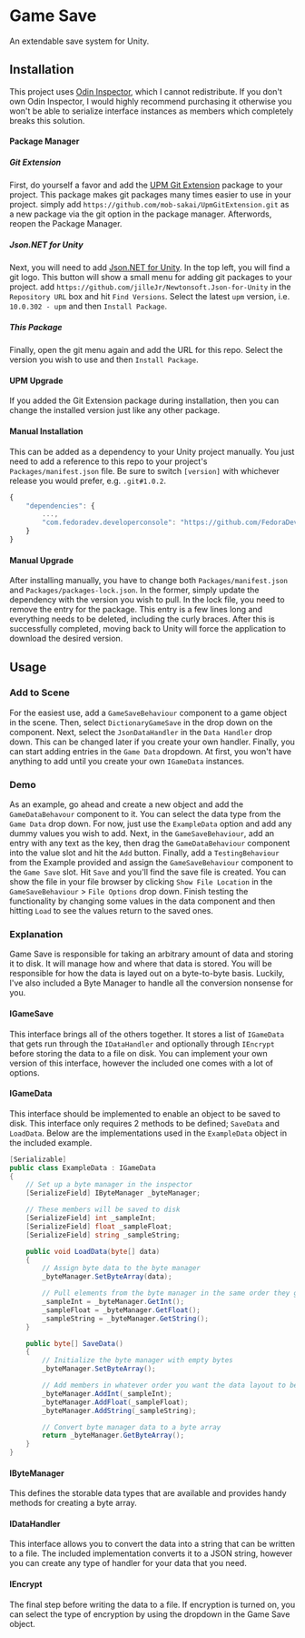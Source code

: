 # Game Save

An extendable save system for Unity.

## Installation
This project uses [Odin Inspector](https://assetstore.unity.com/packages/tools/utilities/odin-inspector-and-serializer-89041), which I cannot redistribute. If you don't own Odin Inspector, I would highly recommend purchasing it otherwise you won't be able to serialize interface instances as members which completely breaks this solution.

#### Package Manager
##### Git Extension
First, do yourself a favor and add the [UPM Git Extension](https://github.com/mob-sakai/UpmGitExtension) package to your project. This package makes git packages many times easier to use in your project. simply add `https://github.com/mob-sakai/UpmGitExtension.git` as a new package via the git option in the package manager. Afterwords, reopen the Package Manager.

##### Json.NET for Unity
Next, you will need to add [Json.NET for Unity](https://github.com/jilleJr/Newtonsoft.Json-for-Unity). In the top left, you will find a git logo. This button will show a small menu for adding git packages to your project. add `https://github.com/jilleJr/Newtonsoft.Json-for-Unity` in the `Repository URL` box and hit `Find Versions`. Select the latest `upm` version, i.e. `10.0.302 - upm` and then `Install Package`.

##### This Package
Finally, open the git menu again and add the URL for this repo. Select the version you wish to use and then `Install Package`.

#### UPM Upgrade
If you added the Git Extension package during installation, then you can change the installed version just like any other package.

#### Manual Installation
This can be added as a dependency to your Unity project manually. You just need to add a reference to this repo to your project's `Packages/manifest.json` file. Be sure to switch `[version]` with whichever release you would prefer, e.g. `.git#1.0.2`.

```js
{
    "dependencies": {
        ...,
        "com.fedoradev.developerconsole": "https://github.com/FedoraDevStudios/Game-Save.git#[version]"
    }
}
```

#### Manual Upgrade
After installing manually, you have to change both `Packages/manifest.json` and `Packages/packages-lock.json`. In the former, simply update the dependency with the version you wish to pull. In the lock file, you need to remove the entry for the package. This entry is a few lines long and everything needs to be deleted, including the curly braces. After this is successfully completed, moving back to Unity will force the application to download the desired version.

## Usage
### Add to Scene
For the easiest use, add a `GameSaveBehaviour` component to a game object in the scene. Then, select `DictionaryGameSave` in the drop down on the component. Next, select the `JsonDataHandler` in the `Data Handler` drop down. This can be changed later if you create your own handler. Finally, you can start adding entries in the `Game Data` dropdown. At first, you won't have anything to add until you create your own `IGameData` instances.

### Demo
As an example, go ahead and create a new object and add the `GameDataBehavour` component to it. You can select the data type from the `Game Data` drop down. For now, just use the `ExampleData` option and add any dummy values you wish to add. Next, in the `GameSaveBehaviour`, add an entry with any text as the key, then drag the `GameDataBehaviour` component into the value slot and hit the `Add` button. Finally, add a `TestingBehaviour` from the Example provided and assign the `GameSaveBehaviour` component to the `Game Save` slot. Hit `Save` and you'll find the save file is created. You can show the file in your file browser by clicking `Show File Location` in the `GameSaveBehaviour` > `File Options` drop down. Finish testing the functionality by changing some values in the data component and then hitting `Load` to see the values return to the saved ones.

### Explanation
Game Save is responsible for taking an arbitrary amount of data and storing it to disk. It will manage how and where that data is stored. You will be responsible for how the data is layed out on a byte-to-byte basis. Luckily, I've also included a Byte Manager to handle all the conversion nonsense for you.

#### IGameSave
This interface brings all of the others together. It stores a list of `IGameData` that gets run through the `IDataHandler` and optionally through `IEncrypt` before storing the data to a file on disk. You can implement your own version of this interface, however the included one comes with a lot of options.

#### IGameData
This interface should be implemented to enable an object to be saved to disk. This interface only requires 2 methods to be defined; `SaveData` and `LoadData`. Below are the implementations used in the `ExampleData` object in the included example.

```C#
[Serializable]
public class ExampleData : IGameData
{
	// Set up a byte manager in the inspector
	[SerializeField] IByteManager _byteManager;

	// These members will be saved to disk
	[SerializeField] int _sampleInt;
	[SerializeField] float _sampleFloat;
	[SerializeField] string _sampleString;

	public void LoadData(byte[] data)
	{
		// Assign byte data to the byte manager
		_byteManager.SetByteArray(data);

		// Pull elements from the byte manager in the same order they get saved in
		_sampleInt = _byteManager.GetInt();
		_sampleFloat = _byteManager.GetFloat();
		_sampleString = _byteManager.GetString();
	}

	public byte[] SaveData()
	{
		// Initialize the byte manager with empty bytes
		_byteManager.SetByteArray();

		// Add members in whatever order you want the data layout to be in
		_byteManager.AddInt(_sampleInt);
		_byteManager.AddFloat(_sampleFloat);
		_byteManager.AddString(_sampleString);

		// Convert byte manager data to a byte array
		return _byteManager.GetByteArray();
	}
}
```

#### IByteManager
This defines the storable data types that are available and provides handy methods for creating a byte array.

#### IDataHandler
This interface allows you to convert the data into a string that can be written to a file. The included implementation converts it to a JSON string, however you can create any type of handler for your data that you need.

#### IEncrypt
The final step before writing the data to a file. If encryption is turned on, you can select the type of encryption by using the dropdown in the Game Save object.